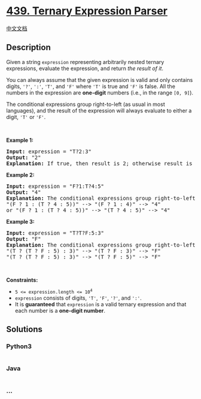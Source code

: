 # [439. Ternary Expression Parser](https://leetcode.com/problems/ternary-expression-parser)

[中文文档](/solution/0400-0499/0439.Ternary%20Expression%20Parser/README.md)

## Description

<p>Given a string <code>expression</code> representing arbitrarily nested ternary expressions, evaluate the expression, and return <em>the result of it</em>.</p>

<p>You can always assume that the given expression is valid and only contains digits, <code>&#39;?&#39;</code>, <code>&#39;:&#39;</code>, <code>&#39;T&#39;</code>, and <code>&#39;F&#39;</code> where <code>&#39;T&#39;</code> is true and <code>&#39;F&#39;</code> is false. All the numbers in the expression are <strong>one-digit</strong> numbers (i.e., in the range <code>[0, 9]</code>).</p>

<p>The conditional expressions group right-to-left (as usual in most languages), and the result of the expression will always evaluate to either a digit, <code>&#39;T&#39;</code> or <code>&#39;F&#39;</code>.</p>

<p>&nbsp;</p>
<p><strong>Example 1:</strong></p>

<pre>
<strong>Input:</strong> expression = &quot;T?2:3&quot;
<strong>Output:</strong> &quot;2&quot;
<strong>Explanation:</strong> If true, then result is 2; otherwise result is 3.
</pre>

<p><strong>Example 2:</strong></p>

<pre>
<strong>Input:</strong> expression = &quot;F?1:T?4:5&quot;
<strong>Output:</strong> &quot;4&quot;
<strong>Explanation:</strong> The conditional expressions group right-to-left. Using parenthesis, it is read/evaluated as:
&quot;(F ? 1 : (T ? 4 : 5))&quot; --&gt; &quot;(F ? 1 : 4)&quot; --&gt; &quot;4&quot;
or &quot;(F ? 1 : (T ? 4 : 5))&quot; --&gt; &quot;(T ? 4 : 5)&quot; --&gt; &quot;4&quot;
</pre>

<p><strong>Example 3:</strong></p>

<pre>
<strong>Input:</strong> expression = &quot;T?T?F:5:3&quot;
<strong>Output:</strong> &quot;F&quot;
<strong>Explanation:</strong> The conditional expressions group right-to-left. Using parenthesis, it is read/evaluated as:
&quot;(T ? (T ? F : 5) : 3)&quot; --&gt; &quot;(T ? F : 3)&quot; --&gt; &quot;F&quot;
&quot;(T ? (T ? F : 5) : 3)&quot; --&gt; &quot;(T ? F : 5)&quot; --&gt; &quot;F&quot;
</pre>

<p>&nbsp;</p>
<p><strong>Constraints:</strong></p>

<ul>
	<li><code>5 &lt;= expression.length &lt;= 10<sup>4</sup></code></li>
	<li><code>expression</code> consists of digits, <code>&#39;T&#39;</code>, <code>&#39;F&#39;</code>, <code>&#39;?&#39;</code>, and <code>&#39;:&#39;</code>.</li>
	<li>It is <strong>guaranteed</strong> that <code>expression</code> is a valid ternary expression and that each number is a <strong>one-digit number</strong>.</li>
</ul>

## Solutions

<!-- tabs:start -->

### **Python3**

```python


```

### **Java**

```java


```

### **...**

```


```

<!-- tabs:end -->
